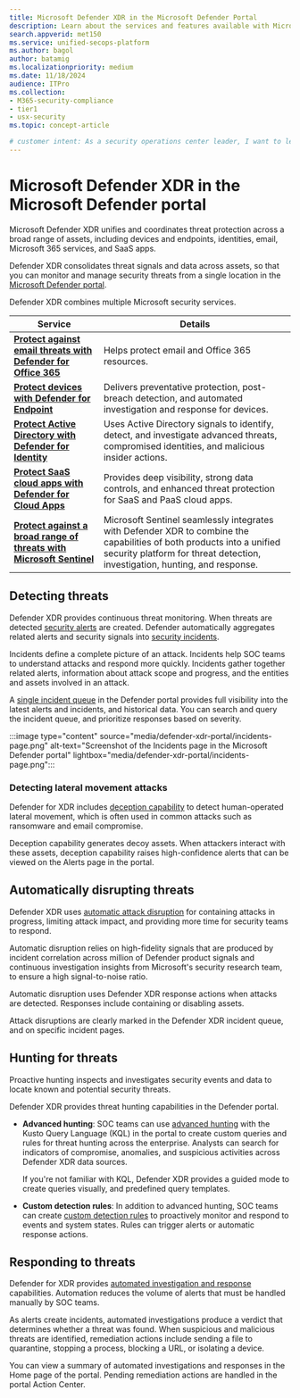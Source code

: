 ```yaml
---
title: Microsoft Defender XDR in the Microsoft Defender Portal
description: Learn about the services and features available with Microsoft Defender XDR in the Microsoft Defender portal.
search.appverid: met150
ms.service: unified-secops-platform
ms.author: bagol
author: batamig
ms.localizationpriority: medium
ms.date: 11/18/2024
audience: ITPro
ms.collection:
- M365-security-compliance
- tier1
- usx-security
ms.topic: concept-article

# customer intent: As a security operations center leader, I want to learn about the services and features available with Defender XDR to help me determine whether it meets my organization's requirements.
---
```


# Microsoft Defender XDR in the Microsoft Defender portal

Microsoft Defender XDR unifies and coordinates threat protection across a broad range of assets, including devices and endpoints, identities, email, Microsoft 365 services, and SaaS apps.

Defender XDR consolidates threat signals and data across assets, so that you can monitor and manage security threats from a single location in the [Microsoft Defender portal](https://security.microsoft.com). 


Defender XDR combines multiple Microsoft security services.

Service | Details
--- | ---
**[Protect against email threats with Defender for Office 365](/defender-office-365/mdo-sec-ops-guide)** | Helps protect email and Office 365 resources.
**[Protect devices with Defender for Endpoint](/defender-endpoint/mde-sec-ops-guide)** | Delivers preventative protection, post-breach detection, and automated investigation and response for devices.
**[Protect Active Directory with Defender for Identity](/defender-xdr/microsoft-365-security-center-mdi)** | Uses Active Directory signals to identify, detect, and investigate advanced threats, compromised identities, and malicious insider actions.
**[Protect SaaS cloud apps with Defender for Cloud Apps](/defender-xdr/microsoft-365-security-center-defender-cloud-apps)** | Provides deep visibility, strong data controls, and enhanced threat protection for SaaS and PaaS cloud apps.
**[Protect against a broad range of threats with Microsoft Sentinel](/azure/sentinel/microsoft-365-defender-sentinel-integration)** |  Microsoft Sentinel seamlessly integrates with Defender XDR to combine the capabilities of both products into a unified security platform for threat detection, investigation, hunting, and response.


## Detecting threats

Defender XDR provides continuous threat monitoring. When threats are detected [security alerts](/defender-xdr/alerts-incidents-correlation) are created. Defender automatically aggregates related alerts and security signals into [security incidents](/defender-xdr/alerts-incidents-correlation#incident-creation-and-alert-correlation).

Incidents define a complete picture of an attack. Incidents help SOC teams to understand attacks and respond more quickly. Incidents gather together related alerts, information about attack scope and progress, and the entities and assets involved in an attack.

A [single incident queue](/defender-xdr/incident-queue) in the Defender portal provides full visibility into the latest alerts and incidents, and historical data. You can search and query the incident queue, and prioritize responses based on severity.

:::image type="content" source="media/defender-xdr-portal/incidents-page.png" alt-text="Screenshot of the Incidents page in the Microsoft Defender portal" lightbox="media/defender-xdr-portal/incidents-page.png":::


### Detecting lateral movement attacks

Defender for XDR includes [deception capability](/defender-xdr/deception-overview) to detect human-operated lateral movement, which is often used in common attacks such as ransomware and email compromise.

Deception capability generates decoy assets. When attackers interact with these assets, deception capability raises high-confidence alerts that can be viewed on the Alerts page in the portal.

## Automatically disrupting threats

Defender XDR uses [automatic attack disruption](/defender-xdr/automatic-attack-disruption) for containing attacks in progress, limiting attack impact, and providing more time for security teams to respond.

Automatic disruption relies on high-fidelity signals that are produced by incident correlation across million of Defender product signals and continuous investigation insights from Microsoft's security research team, to ensure a high signal-to-noise ratio.

Automatic disruption uses Defender XDR response actions when attacks are detected. Responses include containing or disabling assets.

Attack disruptions are clearly marked in the Defender XDR incident queue, and on specific incident pages.


## Hunting for threats

Proactive hunting inspects and investigates security events and data to locate known and potential security threats. 

Defender XDR provides threat hunting capabilities in the Defender portal. 

- **Advanced hunting**: SOC teams can use [advanced hunting](/defender-xdr/advanced-hunting-overview) with the Kusto Query Language (KQL) in the portal to create custom queries and rules for threat hunting across the enterprise. Analysts can search for indicators of compromise, anomalies, and suspicious activities across Defender XDR data sources.

  If you're not familiar with KQL, Defender XDR provides a guided mode to create queries visually, and predefined query templates.

- **Custom detection rules**: In addition to advanced hunting, SOC teams can create [custom detection rules](/defender-xdr/custom-detections-overview) to proactively monitor and respond to events and system states. Rules can trigger alerts or automatic response actions.

## Responding to threats

Defender for XDR provides [automated investigation and response](/defender-xdr/m365d-autoir) capabilities. Automation reduces the volume of alerts that must be handled manually by SOC teams. 

As alerts create incidents, automated investigations produce a verdict that determines whether a threat was found. When suspicious and malicious threats are identified, remediation actions include sending a file to quarantine, stopping a process, blocking a URL, or isolating a device.

You can view a summary of automated investigations and responses in the Home page of the portal. Pending remediation actions are handled in the portal Action Center.
